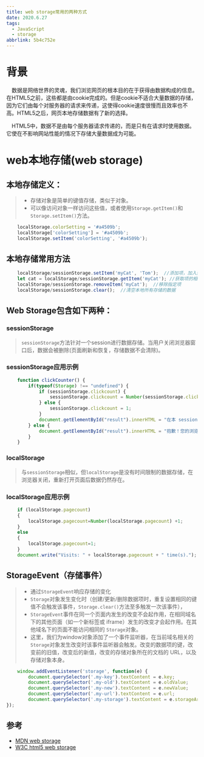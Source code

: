 ```yaml
---
title: web storage常用的两种方式
date: 2020.6.27
tags:
  - JavaScript
  - storage
abbrlink: 5b4c752e
---
```

# 背景
&emsp;数据是网络世界的灵魂，我们浏览网页的根本目的在于获得由数据构成的信息。在HTML5之前，这些都是由cookie完成的。但是cookie不适合大量数据的存储，因为它们由每个对服务器的请求来传递，这使得cookie速度很慢而且效率也不高。HTML5之后，网页本地存储数据有了新的选择。
<!--more-->
&emsp;HTML5中，数据不是由每个服务器请求传递的，而是只有在请求时使用数据。它使在不影响网站性能的情况下存储大量数据成为可能。

# web本地存储(web storage) 
## 本地存储定义：
>* 存储对象是简单的键值存储，类似于对象。
>* 可以像访问对象一样访问这些值，或者使用`Storage.getItem()`和 `Storage.setItem()`方法。
~~~js
    localStorage.colorSetting = '#a4509b';
    localStorage['colorSetting'] = '#a4509b';
    localStorage.setItem('colorSetting', '#a4509b');
~~~
## 本地存储常用方法
~~~js
    localStorage/sessionStorage.setItem('myCat', 'Tom');  //添加项，加入到本地存储中
    let cat = localStorage/sessionStorage.getItem('myCat'); //获取项的相应值
    localStorage/sessionStorage.removeItem('myCat');  //移除指定项
    localStorage/sessionStorage.clear();  //清空本地所有存储的数据
~~~
## Web Storage包含如下两种：
### sessionStorage 
>`sessionStorage`方法针对一个session进行数据存储。当用户关闭浏览器窗口后，数据会被删除(页面刷新和恢复，存储数据不会清除)。
### sessionStorage应用示例
~~~js
    function clickCounter() {
        if(typeof(Storage) !== "undefined") {
            if (sessionStorage.clickcount) {
                sessionStorage.clickcount = Number(sessionStorage.clickcount)+1;
            } else {
                sessionStorage.clickcount = 1;
            }
            document.getElementById("result").innerHTML = "在本 session中，点击按钮 " + sessionStorage.clickcount + " 次。";
        } else {
            document.getElementById("result").innerHTML = "抱歉！您的浏览器不支持 Web Storage ...";
        }
    }
~~~
### localStorage 
>与`sessionStorage`相似，但`localStorage`是没有时间限制的数据存储，在浏览器关闭，重新打开页面后数据仍然存在。
### localStorage应用示例
~~~js
    if (localStorage.pagecount)
	{
	    localStorage.pagecount=Number(localStorage.pagecount) +1;
	}
    else
	{
	    localStorage.pagecount=1;
	}
    document.write("Visits: " + localStorage.pagecount + " time(s).");
~~~

## StorageEvent（存储事件）
>* 通过`StorageEvent`响应存储的变化
>* `Storage`对象发生变化时（创建/更新/删除数据项时，重复设置相同的键值不会触发该事件，`Storage.clear()`方法至多触发一次该事件），
>* `StorageEvent`事件在同一个页面内发生的改变不会起作用，在相同域名下的其他页面（如一个新标签或 iframe）发生的改变才会起作用。在其他域名下的页面不能访问相同的 `Storage`对象。
>* 这里，我们为window对象添加了一个事件监听器，在当前域名相关的 `Storage`对象发生改变时该事件监听器会触发。改变的数据项的键，改变前的旧值，改变后的新值，改变的存储对象所在的文档的 URL，以及存储对象本身。
~~~js
    window.addEventListener('storage', function(e) {  
        document.querySelector('.my-key').textContent = e.key;
        document.querySelector('.my-old').textContent = e.oldValue;
        document.querySelector('.my-new').textContent = e.newValue;
        document.querySelector('.my-url').textContent = e.url;
        document.querySelector('.my-storage').textContent = e.storageArea;
});
~~~
## 参考
* [MDN web storage](https://developer.mozilla.org/zh-CN/docs/Web/API/Web_Storage_API/Using_the_Web_Storage_API)
* [W3C html5 web storage](https://www.w3school.com.cn/html5/html_5_webstorage.asp)